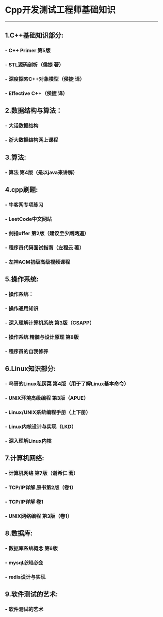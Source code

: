 # **Cpp开发测试工程师基础知识**
-----------------------------------------
## **1.C++基础知识部分:** 
###  - C++ Primer 第5版
###  - STL源码剖析（侯捷 著）
###  - 深度探索C++对象模型（侯捷 译）
###  - Effective C++（侯捷 译）

## **2.数据结构与算法：**

###  - 大话数据结构
###  - 浙大数据结构网上课程

## **3.算法:**
###  - 算法 第4版（是以java来讲解）

## **4.cpp刷题:**
###  - 牛客网专项练习
###  - LeetCode中文网站
###  - 剑指offer 第2版（建议至少刷两遍）
###  - 程序员代码面试指南（左程云 著）
###  - 左神ACM初级高级视频课程

## **5.操作系统:** 
###  - 操作系统：
###  - 操作通用知识
###  - 深入理解计算机系统 第3版（CSAPP）
###  - 操作系统 精髓与设计原理 第8版
###  - 程序员的自我修养


## **6.Linux知识部分:**
###  - 鸟哥的Linux私房菜 第4版（用于了解Linux基本命令）
###  - UNIX环境高级编程 第3版（APUE）
###  - Linux/UNIX系统编程手册（上下册）
###  - Linux内核设计与实现（LKD）
###  - 深入理解Linux内核

## **7.计算机网络:**
###  - 计算机网络 第7版（谢希仁 著）
###  - TCP/IP详解 原书第2版（卷1）
###  - TCP/IP详解 卷1
###  - UNIX网络编程 第3版（卷1）

## **8.数据库:**
###  - 数据库系统概念 第6版
###  - mysql必知必会
###  - redis设计与实现

## **9.软件测试的艺术:**
### - 软件测试的艺术
